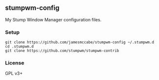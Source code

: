 ## stumpwm-config
My Stump Window Manager configuration files.

### Setup

```shell
git clone https://github.com/jamesmccabe/stumpwm-config ~/.stumpwm.d
cd .stumpwm.d
git clone https://github.com/stumpwm/stumpwm-contrib
```

### License
GPL v3+